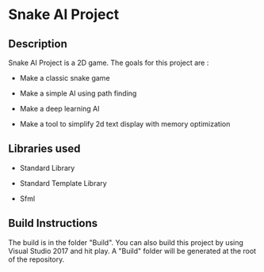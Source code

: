# Snake AI Project

## Description

Snake AI Project is a 2D game. The goals for this project are :

- Make a classic snake game

- Make a simple AI using path finding

- Make a deep learning AI

- Make a tool to simplify 2d text display with memory optimization

## Libraries used

- Standard Library

- Standard Template Library

- Sfml

## Build Instructions

The build is in the folder "Build". You can also build this project by using Visual Studio 2017 and hit play. A "Build" folder will be generated at the root of the repository.
